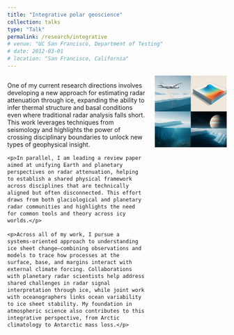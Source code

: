 ```yaml
---
title: "Integrative polar geoscience"
collection: talks
type: "Talk"
permalink: /research/integrative
# venue: "UC San Francisco, Department of Testing"
# date: 2012-03-01
# location: "San Francisco, California"
---
```

<div style="display: flex; align-items: flex-start; justify-content: space-between; margin-top: 1em;">

  <div style="flex: 1; padding-right: 20px;">
    <p>One of my current research directions involves developing a new approach for estimating radar attenuation through ice, expanding the ability to infer thermal structure and basal conditions even where traditional radar analysis falls short. This work leverages techniques from seismology and highlights the power of crossing disciplinary boundaries to unlock new types of geophysical insight.</p>

    <p>In parallel, I am leading a review paper aimed at unifying Earth and planetary perspectives on radar attenuation, helping to establish a shared physical framework across disciplines that are technically aligned but often disconnected. This effort draws from both glaciological and planetary radar communities and highlights the need for common tools and theory across icy worlds.</p>

    <p>Across all of my work, I pursue a systems-oriented approach to understanding ice sheet change—combining observations and models to trace how processes at the surface, base, and margins interact with external climate forcing. Collaborations with planetary radar scientists help address shared challenges in radar signal interpretation through ice, while joint work with oceanographers links ocean variability to ice sheet stability. My foundation in atmospheric science also contributes to this integrative perspective, from Arctic climatology to Antarctic mass loss.</p>
  </div>

  <div style="flex-shrink: 0;">
    <img src="/images/integrative.png" alt="Polar Geoscience Icon" style="width: 165px; height: auto;">
  </div>

</div>



